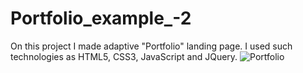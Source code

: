 # Portfolio_example_-2
On this project I made adaptive "Portfolio" landing page. I used such technologies as HTML5, CSS3, JavaScript and JQuery.
![Portfolio](https://user-images.githubusercontent.com/67589338/101992283-ce709380-3cba-11eb-9a7c-2c9c9b573928.png)
